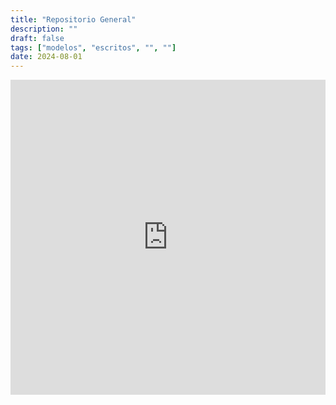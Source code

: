 ```yaml
---
title: "Repositorio General"
description: ""
draft: false
tags: ["modelos", "escritos", "", ""]
date: 2024-08-01
---
```


<div style="position: relative; padding-bottom: 100%; /* 16:9 Aspect Ratio */
            height: 0; overflow: hidden;">
    <iframe src="https://ipfs.io/ipfs/QmWtH9eQypryxFB4r1CdrWyrrZLkqGeN7Bs7A5xnnMeutY/" 
            style="position: absolute; top: 0; left: 0; width: 100%; height: 100%;" 
            frameborder="0">
        Your browser does not support iframes.
    </iframe>
</div>

